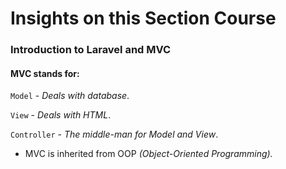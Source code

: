 # Insights on this Section Course
### Introduction to Laravel and MVC
#### MVC stands for:
`Model` - _Deals with database_.

`View` - _Deals with HTML_.

`Controller` - _The middle-man for Model and View_.

- MVC is inherited from OOP _(Object-Oriented Programming)._
